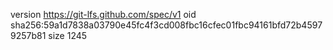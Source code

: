 version https://git-lfs.github.com/spec/v1
oid sha256:59a1d7838a03790e45fc4f3cd008fbc16cfec01fbc94161bfd72b45979257b81
size 1245
